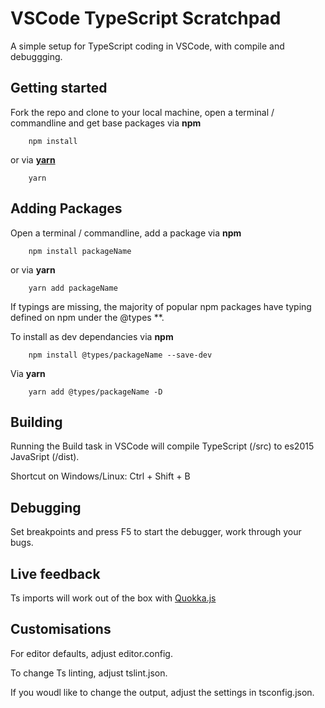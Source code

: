 # VSCode TypeScript Scratchpad

A simple setup for TypeScript coding in VSCode, with compile and debuggging.


## Getting started

Fork the repo and clone to your local machine, open a terminal / commandline and get base packages via **npm**

```
    npm install
```

or via **[yarn](https://yarnpkg.com)**

```
    yarn
```

## Adding Packages

Open a terminal / commandline, add a package via **npm**

```
    npm install packageName
```

or via **yarn**

```
    yarn add packageName
```


If typings are missing, the majority of popular npm packages have typing defined on npm under the @types **.

To install as dev dependancies via **npm**

```
    npm install @types/packageName --save-dev
```

Via **yarn**
```
    yarn add @types/packageName -D
```


## Building

Running the Build task in VSCode will compile TypeScript (/src) to es2015 JavaSript (/dist).

Shortcut on Windows/Linux: Ctrl + Shift + B


## Debugging

Set breakpoints and press F5 to start the debugger, work through your bugs.


## Live feedback

Ts imports will work out of the box with [Quokka.js](https://quokkajs.com)


## Customisations

For editor defaults, adjust editor.config.

To change Ts linting, adjust tslint.json.

If you woudl like to change the output, adjust the settings in tsconfig.json.
